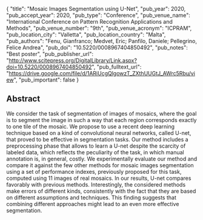 {
  "title": "Mosaic Images Segmentation using U-Net",
  "pub_year": 2020,
  "pub_accept_year": 2020,
  "pub_type": "Conference",
  "pub_venue_name": "International Conference on Pattern Recognition Applications and Methods",
  "pub_venue_number": "9th",
  "pub_venue_acronym": "ICPRAM",
  "pub_location_city": "Valletta",
  "pub_location_country": "Malta",
  "pub_authors": "Fenu, Gianfranco; Medvet, Eric; Panfilo, Daniele; Pellegrino, Felice Andrea",
  "pub_doi": "10.5220/0008967404850492",
  "pub_notes": "Best poster",
  "pub_publisher_url": "http://www.scitepress.org/DigitalLibrary/Link.aspx?doi=10.5220/0008967404850492",
  "pub_fulltext_url": "https://drive.google.com/file/d/1ARiUcgQlgowzT_ZXthUUGtJ_AWrc5Rbu/view",
  "pub_important": false
}

## Abstract
We consider the task of segmentation of images of mosaics, where the goal is to segment the image in such a way that each region corresponds exactly to one tile of the mosaic. We propose to use a recent deep learning technique based on a kind of convolutional neural networks, called U-net, that proved to be effective in segmentation tasks. Our method includes a preprocessing phase that allows to learn a U-net despite the scarcity of labeled data, which reflects the peculiarity of the task, in which manual annotation is, in general, costly. We experimentally evaluate our method and compare it against the few other methods for mosaic images segmentation using a set of performance indexes, previously proposed for this task, computed using 11 images of real mosaics. In our results, U-net compares favorably with previous methods. Interestingly, the considered methods make errors of different kinds, consistently with the fact that they are based on different assumptions and techniques. This finding suggests that combining different approaches might lead to an even more effective segmentation.
